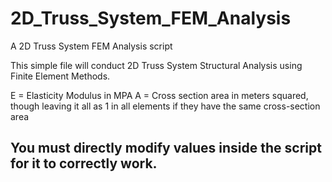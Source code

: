 # 2D_Truss_System_FEM_Analysis
A 2D Truss System FEM Analysis script

This simple file will conduct 2D Truss System Structural Analysis using Finite Element Methods.

E = Elasticity Modulus in MPA A = Cross section area in meters squared, though leaving it all as 1 in all elements if they have the same cross-section area

## You must directly modify values inside the script for it to correctly work.
